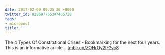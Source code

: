 ```yaml
---
date: 2017-02-09 09:25:36 +0000
twitter_id: 829697765307465728
tags:
- micropost
title: ''
---
```


The 4 Types Of Constitutional Crises - Bookmarking for the next four years. This is an informative article... [tmblr.co/ZOHrOy2IF2vc8](https://tmblr.co/ZOHrOy2IF2vc8)
